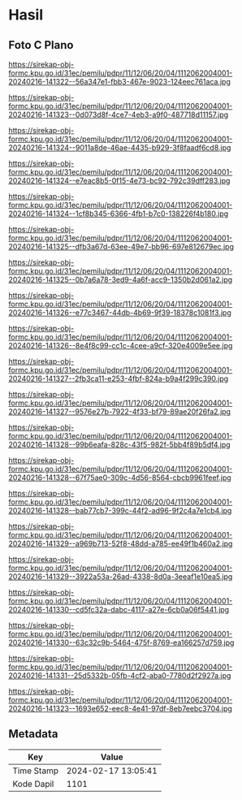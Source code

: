 # Hasil

## Foto C Plano

https://sirekap-obj-formc.kpu.go.id/31ec/pemilu/pdpr/11/12/06/20/04/1112062004001-20240216-141322--56a347e1-fbb3-467e-9023-124eec761aca.jpg

https://sirekap-obj-formc.kpu.go.id/31ec/pemilu/pdpr/11/12/06/20/04/1112062004001-20240216-141323--0d073d8f-4ce7-4eb3-a9f0-487718d11157.jpg

https://sirekap-obj-formc.kpu.go.id/31ec/pemilu/pdpr/11/12/06/20/04/1112062004001-20240216-141324--9011a8de-46ae-4435-b929-3f8faadf6cd8.jpg

https://sirekap-obj-formc.kpu.go.id/31ec/pemilu/pdpr/11/12/06/20/04/1112062004001-20240216-141324--e7eac8b5-0f15-4e73-bc92-792c39dff283.jpg

https://sirekap-obj-formc.kpu.go.id/31ec/pemilu/pdpr/11/12/06/20/04/1112062004001-20240216-141324--1cf8b345-6366-4fb1-b7c0-138226f4b180.jpg

https://sirekap-obj-formc.kpu.go.id/31ec/pemilu/pdpr/11/12/06/20/04/1112062004001-20240216-141325--dfb3a67d-63ee-49e7-bb96-697e812679ec.jpg

https://sirekap-obj-formc.kpu.go.id/31ec/pemilu/pdpr/11/12/06/20/04/1112062004001-20240216-141325--0b7a6a78-3ed9-4a6f-acc9-1350b2d061a2.jpg

https://sirekap-obj-formc.kpu.go.id/31ec/pemilu/pdpr/11/12/06/20/04/1112062004001-20240216-141326--e77c3467-44db-4b69-9f39-18378c1081f3.jpg

https://sirekap-obj-formc.kpu.go.id/31ec/pemilu/pdpr/11/12/06/20/04/1112062004001-20240216-141326--8e4f8c99-cc1c-4cee-a9cf-320e4009e5ee.jpg

https://sirekap-obj-formc.kpu.go.id/31ec/pemilu/pdpr/11/12/06/20/04/1112062004001-20240216-141327--2fb3ca11-e253-4fbf-824a-b9a4f299c390.jpg

https://sirekap-obj-formc.kpu.go.id/31ec/pemilu/pdpr/11/12/06/20/04/1112062004001-20240216-141327--9576e27b-7922-4f33-bf79-89ae20f26fa2.jpg

https://sirekap-obj-formc.kpu.go.id/31ec/pemilu/pdpr/11/12/06/20/04/1112062004001-20240216-141328--99b6eafa-828c-43f5-982f-5bb4f89b5df4.jpg

https://sirekap-obj-formc.kpu.go.id/31ec/pemilu/pdpr/11/12/06/20/04/1112062004001-20240216-141328--67f75ae0-309c-4d56-8564-cbcb9961feef.jpg

https://sirekap-obj-formc.kpu.go.id/31ec/pemilu/pdpr/11/12/06/20/04/1112062004001-20240216-141328--bab77cb7-399c-44f2-ad96-9f2c4a7e1cb4.jpg

https://sirekap-obj-formc.kpu.go.id/31ec/pemilu/pdpr/11/12/06/20/04/1112062004001-20240216-141329--a969b713-52f8-48dd-a785-ee49f1b460a2.jpg

https://sirekap-obj-formc.kpu.go.id/31ec/pemilu/pdpr/11/12/06/20/04/1112062004001-20240216-141329--3922a53a-26ad-4338-8d0a-3eeaf1e10ea5.jpg

https://sirekap-obj-formc.kpu.go.id/31ec/pemilu/pdpr/11/12/06/20/04/1112062004001-20240216-141330--cd5fc32a-dabc-4117-a27e-6cb0a06f5441.jpg

https://sirekap-obj-formc.kpu.go.id/31ec/pemilu/pdpr/11/12/06/20/04/1112062004001-20240216-141330--63c32c9b-5464-475f-8769-ea166257d759.jpg

https://sirekap-obj-formc.kpu.go.id/31ec/pemilu/pdpr/11/12/06/20/04/1112062004001-20240216-141331--25d5332b-05fb-4cf2-aba0-7780d2f2927a.jpg

https://sirekap-obj-formc.kpu.go.id/31ec/pemilu/pdpr/11/12/06/20/04/1112062004001-20240216-141323--1693e652-eec8-4e41-97df-8eb7eebc3704.jpg


## Metadata

| Key        | Value               |
| ---------- | ------------------- |
| Time Stamp | 2024-02-17 13:05:41 |
| Kode Dapil | 1101                |



